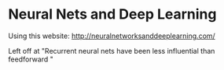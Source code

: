 # Neural Nets and Deep Learning

Using this website: http://neuralnetworksanddeeplearning.com/

Left off at "Recurrent neural nets have been less influential than feedforward "